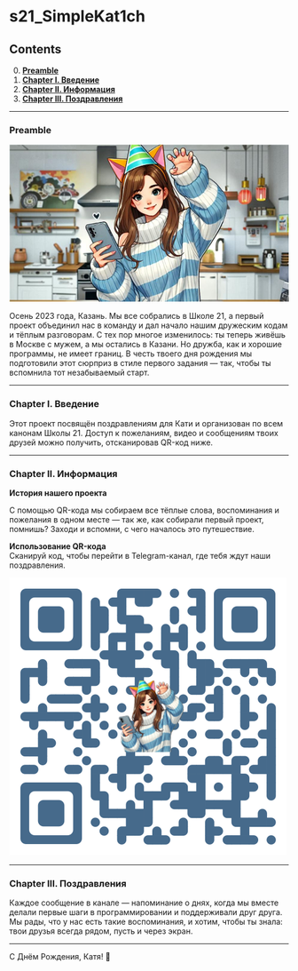 # s21_SimpleKat1ch

## Contents

0. **[Preamble](#Preamble)**  
1. **[Chapter I. Введение](#Chapter-I)**  
2. **[Chapter II. Информация](#Chapter-II)**  
3. **[Chapter III. Поздравления](#Chapter-III)**  

---

### Preamble

![simple_kat1ch](misc/images/hbd.jpg)

Осень 2023 года, Казань. Мы все собрались в Школе 21, а первый проект объединил нас в команду и дал начало нашим дружеским кодам и тёплым разговорам. С тех пор многое изменилось: ты теперь живёшь в Москве с мужем, а мы остались в Казани. Но дружба, как и хорошие программы, не имеет границ. В честь твоего дня рождения мы подготовили этот сюрприз в стиле первого задания — так, чтобы ты вспомнила тот незабываемый старт.

---

### Chapter I. Введение

Этот проект посвящён поздравлениям для Кати и организован по всем канонам Школы 21. Доступ к пожеланиям, видео и сообщениям твоих друзей можно получить, отсканировав QR-код ниже.

---

### Chapter II. Информация

**История нашего проекта**

С помощью QR-кода мы собираем все тёплые слова, воспоминания и пожелания в одном месте — так же, как собирали первый проект, помнишь? Заходи и вспомни, с чего началось это путешествие.

**Использование QR-кода**  
Сканируй код, чтобы перейти в Telegram-канал, где тебя ждут наши поздравления.

![simple_kat1ch](misc/images/qr.png)

---

### Chapter III. Поздравления

Каждое сообщение в канале — напоминание о днях, когда мы вместе делали первые шаги в программировании и поддерживали друг друга. Мы рады, что у нас есть такие воспоминания, и хотим, чтобы ты знала: твои друзья всегда рядом, пусть и через экран.

---

С Днём Рождения, Катя! 🎉